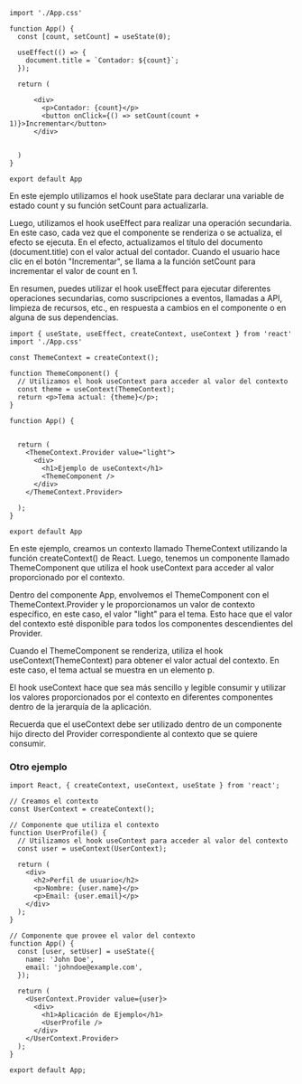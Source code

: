 ```import { useState, useEffect } from 'react'
import './App.css'

function App() {  
  const [count, setCount] = useState(0);

  useEffect(() => {
    document.title = `Contador: ${count}`;
  });

  return (
    
      <div>
        <p>Contador: {count}</p>
        <button onClick={() => setCount(count + 1)}>Incrementar</button>
      </div>
       
    
  )
}

export default App 
```

En este ejemplo utilizamos el hook useState para declarar una variable de estado count y su función setCount para actualizarla.

Luego, utilizamos el hook useEffect para realizar una operación secundaria. En este caso, cada vez que el componente se renderiza o se actualiza, el efecto se ejecuta. En el efecto, actualizamos el título del documento (document.title) con el valor actual del contador. Cuando el usuario hace clic en el botón "Incrementar", se llama a la función setCount para incrementar el valor de count en 1. 

En resumen, puedes utilizar el hook useEffect para ejecutar diferentes operaciones secundarias, como suscripciones a eventos, llamadas a API, limpieza de recursos, etc., en respuesta a cambios en el componente o en alguna de sus dependencias.

```
import { useState, useEffect, createContext, useContext } from 'react'
import './App.css'

const ThemeContext = createContext();

function ThemeComponent() {
  // Utilizamos el hook useContext para acceder al valor del contexto
  const theme = useContext(ThemeContext);
  return <p>Tema actual: {theme}</p>;
}

function App() {  


  return (
    <ThemeContext.Provider value="light">
      <div>
        <h1>Ejemplo de useContext</h1>
        <ThemeComponent />
      </div>
    </ThemeContext.Provider>
    
  );
}

export default App
```

En este ejemplo, creamos un contexto llamado ThemeContext utilizando la función createContext() de React. Luego, tenemos un componente llamado ThemeComponent que utiliza el hook useContext para acceder al valor proporcionado por el contexto.

Dentro del componente App, envolvemos el ThemeComponent con el ThemeContext.Provider y le proporcionamos un valor de contexto específico, en este caso, el valor "light" para el tema. Esto hace que el valor del contexto esté disponible para todos los componentes descendientes del Provider.

Cuando el ThemeComponent se renderiza, utiliza el hook useContext(ThemeContext) para obtener el valor actual del contexto. En este caso, el tema actual se muestra en un elemento p.

El hook useContext hace que sea más sencillo y legible consumir y utilizar los valores proporcionados por el contexto en diferentes componentes dentro de la jerarquía de la aplicación.

Recuerda que el useContext debe ser utilizado dentro de un componente hijo directo del Provider correspondiente al contexto que se quiere consumir.
### Otro ejemplo
```
import React, { createContext, useContext, useState } from 'react';

// Creamos el contexto
const UserContext = createContext();

// Componente que utiliza el contexto
function UserProfile() {
  // Utilizamos el hook useContext para acceder al valor del contexto
  const user = useContext(UserContext);

  return (
    <div>
      <h2>Perfil de usuario</h2>
      <p>Nombre: {user.name}</p>
      <p>Email: {user.email}</p>
    </div>
  );
}

// Componente que provee el valor del contexto
function App() {
  const [user, setUser] = useState({
    name: 'John Doe',
    email: 'johndoe@example.com',
  });

  return (
    <UserContext.Provider value={user}>
      <div>
        <h1>Aplicación de Ejemplo</h1>
        <UserProfile />
      </div>
    </UserContext.Provider>
  );
}

export default App;
```